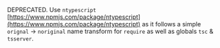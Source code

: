 DEPRECATED. Use `ntypescript` [https://www.npmjs.com/package/ntypescript](https://www.npmjs.com/package/ntypescript) as it follows a simple `orignal` -> `noriginal` name transform for `require` as well as globals `tsc` & `tsserver`.